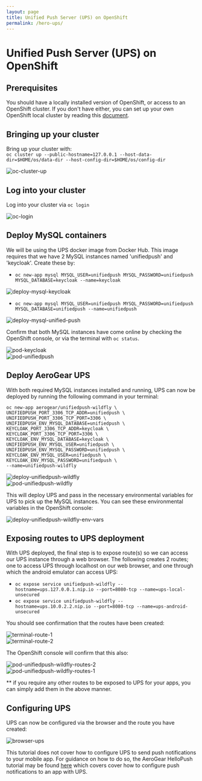 ```yaml
---
layout: page
title: Unified Push Server (UPS) on OpenShift
permalink: /hero-ups/
---
```


# Unified Push Server (UPS) on OpenShift

## Prerequisites ## 

You should have a locally installed version of OpenShift, or access to an OpenShift cluster. If you don't have either, you can set up your own OpenShift local cluster by reading this [document](<insert-openshift-hero-link>).

## Bringing up your cluster ## 

Bring up your cluster with:  
`oc cluster up --public-hostname=127.0.0.1 --host-data-dir=$HOME/os/data-dir --host-config-dir=$HOME/os/config-dir`  

![oc-cluster-up][oc-cluster-up]

## Log into your cluster ##

Log into your cluster via `oc login`

![oc-login][oc-login]

## Deploy MySQL containers ##

We will be using the UPS docker image from Docker Hub. This image requires that we have 2 MySQL instances named 'unifiedpush'  and 'keycloak'. Create these by:  

* `oc new-app mysql MYSQL_USER=unifiedpush MYSQL_PASSWORD=unifiedpush MYSQL_DATABASE=keycloak --name=keycloak`  

![deploy-mysql-keycloak][deploy-mysql-keycloak]  

* `oc new-app mysql MYSQL_USER=unifiedpush MYSQL_PASSWORD=unifiedpush MYSQL_DATABASE=unifiedpush --name=unifiedpush`  

![deploy-mysql-unified-push][deploy-mysql-unified-push]  

Confirm that both MySQL instances have come online by checking the OpenShift console, or via the terminal with `oc status`.  

![pod-keycloak][pod-keycloak]  
![pod-unifiedpush][pod-unifiedpush]  

## Deploy AeroGear UPS ##

With both required MySQL instances installed and running, UPS can now be deployed by running the following command in your terminal:

    oc new-app aerogear/unifiedpush-wildfly \ 
    UNIFIEDPUSH_PORT_3306_TCP_ADDR=unifiedpush \ 
    UNIFIEDPUSH_PORT_3306_TCP_PORT=3306 \ 
    UNIFIEDPUSH_ENV_MYSQL_DATABASE=unifiedpush \ 
    KEYCLOAK_PORT_3306_TCP_ADDR=keycloak \ 
    KEYCLOAK_PORT_3306_TCP_PORT=3306 \ 
    KEYCLOAK_ENV_MYSQL_DATABASE=keycloak \ 
    UNIFIEDPUSH_ENV_MYSQL_USER=unifiedpush \ 
    UNIFIEDPUSH_ENV_MYSQL_PASSWORD=unifiedpush \ 
    KEYCLOAK_ENV_MYSQL_USER=unifiedpush \ 
    KEYCLOAK_ENV_MYSQL_PASSWORD=unifiedpush \ 
    --name=unifiedpush-wildfly  

![deploy-unifiedpush-wildfly][deploy-unifiedpush-wildfly]  
![pod-unifiedpush-wildfly][pod-unifiedpush-wildfly]  

This will deploy UPS and pass in the necessary environmental variables for UPS to pick up the MySQL instances. You can see these environmental variables in the OpenShift console:  

![deploy-unifiedpush-wildfly-env-vars][deploy-unifiedpush-wildfly-env-vars]  

## Exposing routes to UPS deployment ##

With UPS deployed, the final step is to expose route(s) so we can access our UPS instance through a web browser. The following creates 2 routes; one to access UPS through localhost on our web browser, and one through which the android emulator can access UPS:

* `oc expose service unifiedpush-wildfly --hostname=ups.127.0.0.1.nip.io --port=8080-tcp --name=ups-local-unsecured`
* `oc expose service unifiedpush-wildfly --hostname=ups.10.0.2.2.nip.io --port=8080-tcp --name=ups-android-unsecured`

You should see confirmation that the routes have been created: 

![terminal-route-1][terminal-route-1]  
![terminal-route-2][terminal-route-2]  

The OpenShift console will confirm that this also:  

![pod-unifiedpush-wildfly-routes-2][pod-unifiedpush-wildfly-routes-2]  
![pod-unifiedpush-wildfly-routes-1][pod-unifiedpush-wildfly-routes-1]  

** if you require any other routes to be exposed to UPS for your apps, you can simply add them in the above manner. 

## Configuring UPS ##

UPS can now be configured via the browser and the route you have created:  

![browser-ups][browser-ups]  

This tutorial does not cover how to configure UPS to send push notifications to your mobile app. For guidance on how to do so, the AeroGear HelloPush tutorial may be found [here](https://github.com/aerogear/aerogear-android-cookbook/tree/master/HelloPush) which covers cover how to configure push notifications to an app with UPS.


[oc-cluster-up]: /assets/images/hero-ups/oc-cluster-up.png  
[oc-login]: /assets/images/hero-ups/oc-login.png  
[deploy-mysql-keycloak]: /assets/images/hero-ups/deploy-mysql-keycloak.png  
[deploy-mysql-unified-push]: /assets/images/hero-ups/deploy-mysql-unified-push.png  
[deploy-unifiedpush-wildfly]: /assets/images/hero-ups/deploy-unifiedpush-wildfly.png  
[deploy-unifiedpush-wildfly-env-vars]: /assets/images/hero-ups/deploy-unifiedpush-wildfly-env-vars.png  
[pod-keycloak]: /assets/images/hero-ups/pod-keycloak.png  
[pod-unifiedpush]: /assets/images/hero-ups/pod-unifiedpush.png  
[pod-unifiedpush-wildfly]: /assets/images/hero-ups/pod-unifiedpush-wildfly.png  
[terminal-route-1]: /assets/images/hero-ups/terminal-route-1.png  
[terminal-route-2]: /assets/images/hero-ups/terminal-route-2.png 
[pod-unifiedpush-wildfly-routes-1]: /assets/images/hero-ups/pod-unifiedpush-wildfly-routes-1.png  
[pod-unifiedpush-wildfly-routes-2]: /assets/images/hero-ups/pod-unifiedpush-wildfly-routes-2.png  
[browser-ups]: /assets/images/hero-ups/browser-ups.png  